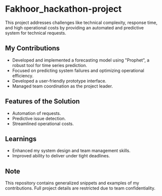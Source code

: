# Fakhoor_hackathon-project
This project addresses challenges like technical complexity, response time, and high operational costs by providing an automated and predictive system for technical requests.

## My Contributions
- Developed and implemented a forecasting model using "Prophet", a robust tool for time series prediction.
- Focused on predicting system failures and optimizing operational efficiency.
- Developed a user-friendly prototype interface.
- Managed team coordination as the project leader.

## Features of the Solution
- Automation of requests.
- Predictive issue detection.
- Streamlined operational costs.

## Learnings
- Enhanced my system design and team management skills.
- Improved ability to deliver under tight deadlines.

## Note
This repository contains generalized snippets and examples of my contributions. Full project details are restricted due to team confidentiality.
